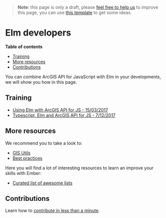 > **Note**: this page is only a draft, please [feel free to help us](#contributions) to improve this page, you can use [this template](https://github.com/esri-es/awesome-arcgis/blob/master/RESOURCE_PAGE_TEMPLATE.md) to get some ideas.

# Elm developers
<!-- START doctoc generated TOC please keep comment here to allow auto update -->
<!-- DON'T EDIT THIS SECTION, INSTEAD RE-RUN doctoc TO UPDATE -->
**Table of contents**

- [Training](#training)
- [More resources](#more-resources)
- [Contributions](#contributions)

<!-- END doctoc generated TOC please keep comment here to allow auto update -->

You can combine ArcGIS API for JavaScript with Elm in your developments,
we will show you how in this page.

## Training
* [Using Elm with ArcGIS API for JS - 15/03/2017](http://odoe.net/blog/using-elm-arcgis-api-javascript/)
* [Typescript, Elm and ArcGIS API for JS - 7/12/2017](http://odoe.net/blog/typescript-elm-and-arcgis-api-for-javascript/)

## More resources
We recommend you to take a look to:
* [GIS Utils](../../../gis/utils/README.md)
* [Best practices](../../best-practices/README.md)

Here you will find a lot of interesting resources to learn an improve your skills
with Ember:
* [Curated list of awesome lists](https://github.com/sindresorhus/awesome)

## Contributions

Learn how to [contribute in less than a minute](https://github.com/hhkaos/awesome-arcgis/blob/master/CONTRIBUTING.md).